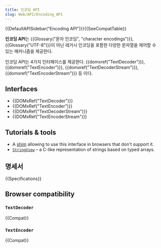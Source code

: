 ```yaml
---
title: 인코딩 API
slug: Web/API/Encoding_API
---
```


{{DefaultAPISidebar("Encoding API")}}{{SeeCompatTable}}

**인코딩 API**는 {{Glossary("문자 인코딩", "character encodings")}}, {{Glossary("UTF-8")}}이 아닌 레거시 인코딩을 포함한 다양한 문자열을 제어할 수 있는 매커니즘을 제공한다.

인코딩 API는 4가지 인터페이스를 제공한다. {{domxref("TextDecoder")}}, {{domxref("TextEncoder")}}, {{domxref("TextDecoderStream")}}, {{domxref("TextEncoderStream")}} 등 이다.

## Interfaces

<div class="index"><ul><li>{{DOMxRef("TextDecoder")}}</li><li>{{DOMxRef("TextEncoder")}}</li><li>{{DOMxRef("TextDecoderStream")}}</li><li>{{DOMxRef("TextEncoderStream")}}</li></ul></div>

## Tutorials & tools

- A [shim](https://code.google.com/p/stringencoding/) allowing to use this interface in browsers that don't support it.
- [`StringView`](/en-US/docs/Mozilla/Add-ons/Code_snippets/StringView) – a C-like representation of strings based on typed arrays.

## 명세서

{{Specifications}}

## Browser compatibility

### `TextDecoder`

{{Compat}}

### `TextEncoder`

{{Compat}}
